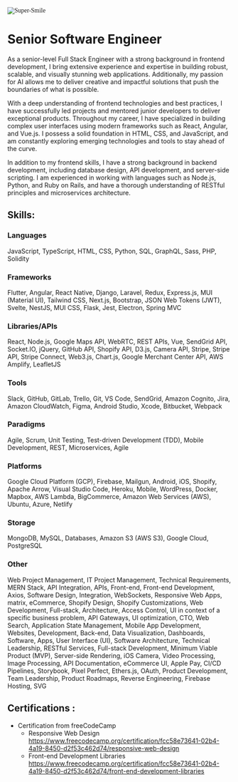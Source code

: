 <meta name="awesome-portfolio"/>
<meta title="awesome-portfolio"/>
<meta description="awesome-portfolio"/>

<meta name="portfolio"/>
<meta name="github"/>
<meta name="full-stack"/>
<p align="left" style="font-family: Brush Script MT;"> <img src="https://komarev.com/ghpvc/?username=chinmay29hub&label=Profile%20views&color=0e75b6&style=flat" alt="Super-Smile" /> </p>

# Senior Software Engineer

As a senior-level Full Stack Engineer with a strong background in frontend development, I bring extensive experience and expertise in building robust, scalable, and visually stunning web applications. Additionally, my passion for AI allows me to deliver creative and impactful solutions that push the boundaries of what is possible.

With a deep understanding of frontend technologies and best practices, I have successfully led projects and mentored junior developers to deliver exceptional products. Throughout my career, I have specialized in building complex user interfaces using modern frameworks such as React, Angular, and Vue.js. I possess a solid foundation in HTML, CSS, and JavaScript, and am constantly exploring emerging technologies and tools to stay ahead of the curve.

In addition to my frontend skills, I have a strong background in backend development, including database design, API development, and server-side scripting. I am experienced in working with languages such as Node.js, Python, and Ruby on Rails, and have a thorough understanding of RESTful principles and microservices architecture.

<!-- 
## Work History :

- Lead Front-end Developer (DNAxCAT, 2022-2023)
  -	Added backbone routers and state management for complex query navigation pages.
  -	Converted Figma to responsive mobile/website UI using Vue.js, Vuex, Webpack, and Tailwind CSS
  -	Participated in writing a smart contract for an NFT marketplace on the Binance Smart Chain network using Solidity
  -	Led the frontend team with five developers and collaborated with a backend developer and three designers.
    
- Senior Front-end Developer (DigiCert, 2018 - 2022)
  -	Handled the front-end development as a lead front-end developer
  -	Use React, TypeScript to achieve maximum impact when creating event websites and landing pages
  -	Performed extensive keyword research, analyze data and implement strategies to develop and increase
    search engine rankings, online presence and social media engagement
  -	Implemented needed analysis, estimated timelines, and prepared project proposals
  -	Participated in weekly meetings with executives, assisted with brainstorming and idea generation

- Web Developer  (Chewy, 2016 - 2017)
  -	Translate the design of UX /UI into high quality web and mobile components such as dropdowns, carousels, buttons,
    checkboxes, input icons and so on
  -	Maintain and refactor existing code, write tests and resolve bugs
  -	Managed a high level of expertise in react-state management strategies, including redux, redux persist, and redux-saga
  -	Implemented following TDD using the Jest framework with Enzyme testing utilities
  -	Effective use of native HTML elements and custom tags to improve SEO optimization and application compliance ADA

- Software Engineer (Aetna, 2015 - 2015)
  -	Responsible for building the infrastructure using Laravel
  -	Convert XD to a responsive website UI and real-time update for UX /UI view of the Application
  -	Design databases and work closely with SQL database administrators to implement them into production environments
-->
## Skills:

### Languages
  JavaScript, TypeScript, HTML, CSS, Python, SQL, GraphQL, Sass, PHP, Solidity

### Frameworks
  Flutter, Angular, React Native, Django, Laravel,  Redux, Express.js, MUI (Material UI), Tailwind CSS, Next.js, Bootstrap, JSON Web Tokens (JWT), Svelte, NestJS, MUI CSS, Flask, Jest, Electron, Spring MVC

### Libraries/APIs
  React, Node.js, Google Maps API, WebRTC, REST APIs, Vue, SendGrid API, Socket.IO, jQuery, GitHub API, Shopify API, D3.js, Camera API, Stripe, Stripe API, Stripe Connect, Web3.js, Chart.js, Google Merchant Center API, AWS Amplify, LeafletJS

### Tools
  Slack, GitHub, GitLab, Trello, Git, VS Code, SendGrid, Amazon Cognito, Jira, Amazon CloudWatch, Figma, Android Studio, Xcode, Bitbucket, Webpack

### Paradigms
  Agile, Scrum, Unit Testing, Test-driven Development (TDD), Mobile Development, REST, Microservices, Agile

### Platforms
  Google Cloud Platform (GCP), Firebase, Mailgun, Android, iOS, Shopify, Apache Arrow, Visual Studio Code, Heroku, Mobile, WordPress, Docker, Mapbox, AWS Lambda, BigCommerce, Amazon Web Services (AWS), Ubuntu, Azure, Netlify

### Storage
  MongoDB, MySQL, Databases, Amazon S3 (AWS S3), Google Cloud, PostgreSQL

### Other

  Web Project Management, IT Project Management, Technical Requirements, MERN Stack, API Integration, APIs, Front-end, Front-end Development, Axios, Software Design, Integration, WebSockets, Responsive Web Apps, matrix, eCommerce, Shopify Design, Shopify Customizations, Web Development, Full-stack, Architecture, Access Control, UI in context of a specific business problem, API Gateways, UI optimization, CTO, Web Search, Application State Management, Mobile App Development, Websites, Development, Back-end, Data Visualization, Dashboards, Software, Apps, User Interface (UI), Software Architecture, Technical Leadership, RESTful Services, Full-stack Development, Minimum Viable Product (MVP), Server-side Rendering, iOS Camera, Video Processing, Image Processing, API Documentation, eCommerce UI, Apple Pay, CI/CD Pipelines, Storybook, Pixel Perfect, Ethers.js, OAuth, Product Development, Team Leadership, Product Roadmaps, Reverse Engineering, Firebase Hosting, SVG
  
## Certifications :
- Certification from freeCodeCamp
  - Responsive Web Design        <br/>
    https://www.freecodecamp.org/certification/fcc58e73641-02b4-4a19-8450-d2f53c462d74/responsive-web-design
  - Front-end Development Libraries <br/>
    https://www.freecodecamp.org/certification/fcc58e73641-02b4-4a19-8450-d2f53c462d74/front-end-development-libraries
